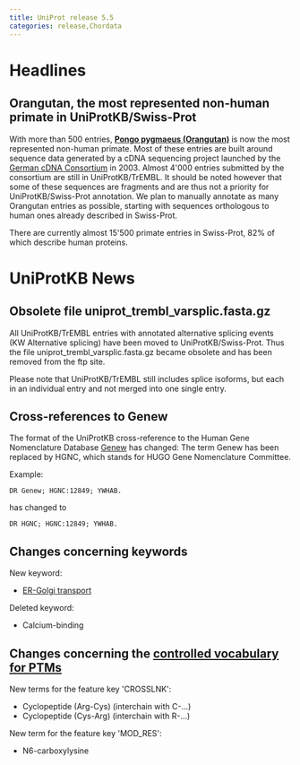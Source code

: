 ```yaml
---
title: UniProt release 5.5
categories: release,Chordata
---
```


# Headlines

## Orangutan, the most represented non-human primate in UniProtKB/Swiss-Prot

With more than 500 entries, [**Pongo pygmaeus (Orangutan)**](http://www.uniprot.org/taxonomy/9600) is now the most represented non-human primate. Most of these entries are built around sequence data generated by a cDNA sequencing project launched by the [German cDNA Consortium](http://mips.gsf.de/proj/cdna/Sites/PP_cDNA_Project.htm) in 2003. Almost 4'000 entries submitted by the consortium are still in UniProtKB/TrEMBL. It should be noted however that some of these sequences are fragments and are thus not a priority for UniProtKB/Swiss-Prot annotation. We plan to manually annotate as many Orangutan entries as possible, starting with sequences orthologous to human ones already described in Swiss-Prot.

There are currently almost 15'500 primate entries in Swiss-Prot, 82% of which describe human proteins.

  

# UniProtKB News

## Obsolete file uniprot\_trembl\_varsplic.fasta.gz

All UniProtKB/TrEMBL entries with annotated alternative splicing events (KW Alternative splicing) have been moved to UniProtKB/Swiss-Prot. Thus the file uniprot\_trembl\_varsplic.fasta.gz became obsolete and has been removed from the ftp site.

Please note that UniProtKB/TrEMBL still includes splice isoforms, but each in an individual entry and not merged into one single entry.

## Cross-references to Genew

The format of the UniProtKB cross-reference to the Human Gene Nomenclature Database [Genew](http://www.gene.ucl.ac.uk/cgi-bin/nomenclature/searchgenes.pl) has changed: The term Genew has been replaced by HGNC, which stands for HUGO Gene Nomenclature Committee.

Example:

    DR Genew; HGNC:12849; YWHAB.

has changed to

    DR HGNC; HGNC:12849; YWHAB.

## Changes concerning keywords

New keyword:

-   [ER-Golgi transport](http://www.uniprot.org/keywords/KW-0931)

Deleted keyword:

-   Calcium-binding

## Changes concerning the [controlled vocabulary for PTMs](https://ftp.uniprot.org/pub/databases/uniprot/current_release/knowledgebase/complete/docs/ptmlist)

New terms for the feature key 'CROSSLNK':

-   Cyclopeptide (Arg-Cys) (interchain with C-...)
-   Cyclopeptide (Cys-Arg) (interchain with R-...)

New term for the feature key 'MOD\_RES':

-   N6-carboxylysine

